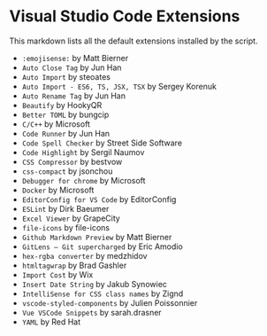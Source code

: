 # Visual Studio Code Extensions

This markdown lists all the default extensions installed by the script.

- `:emojisense:` by Matt Bierner
- `Auto Close Tag` by Jun Han
- `Auto Import` by steoates
- `Auto Import - ES6, TS, JSX, TSX` by Sergey Korenuk
- `Auto Rename Tag` by Jun Han
- `Beautify` by HookyQR
- `Better TOML` by bungcip
- `C/C++` by Microsoft
- `Code Runner` by Jun Han
- `Code Spell Checker` by Street Side Software
- `Code Highlight` by Sergil Naumov
- `CSS Compressor` by bestvow
- `css-compact` by jsonchou
- `Debugger for chrome` by Microsoft
- `Docker` by Microsoft
- `EditorConfig for VS Code` by EditorConfig
- `ESLint` by Dirk Baeumer
- `Excel Viewer` by GrapeCity
- `file-icons` by file-icons
- `Github Markdown Preview` by Matt Bierner
- `GitLens — Git supercharged` by Eric Amodio
- `hex-rgba converter` by medzhidov
- `htmltagwrap` by Brad Gashler
- `Import Cost` by Wix
- `Insert Date String` by Jakub Synowiec
- `IntelliSense for CSS class names` by Zignd
- `vscode-styled-components` by Julien Poissonnier
- `Vue VSCode Snippets` by sarah.drasner
- `YAML` by Red Hat